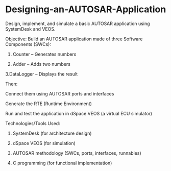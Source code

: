 # Designing-an-AUTOSAR-Application
Design, implement, and simulate a basic AUTOSAR application using SystemDesk and VEOS.


Objective:
Build an AUTOSAR application made of three Software Components (SWCs):

1. Counter – Generates numbers

2. Adder – Adds two numbers

3.DataLogger – Displays the result

Then:

Connect them using AUTOSAR ports and interfaces

Generate the RTE (Runtime Environment)

Run and test the application in dSpace VEOS (a virtual ECU simulator)

Technologies/Tools Used:
1. SystemDesk (for architecture design)

2. dSpace VEOS (for simulation)

3. AUTOSAR methodology (SWCs, ports, interfaces, runnables)

4. C programming (for functional implementation)


